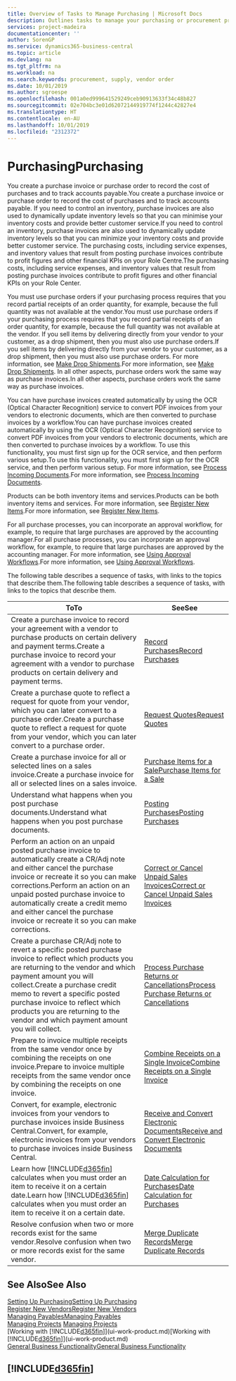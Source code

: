 ```yaml
---
title: Overview of Tasks to Manage Purchasing | Microsoft Docs
description: Outlines tasks to manage your purchasing or procurement processes, including how purchase invoices and purchase orders work.
services: project-madeira
documentationcenter: ''
author: SorenGP
ms.service: dynamics365-business-central
ms.topic: article
ms.devlang: na
ms.tgt_pltfrm: na
ms.workload: na
ms.search.keywords: procurement, supply, vendor order
ms.date: 10/01/2019
ms.author: sgroespe
ms.openlocfilehash: 001a0ed999641529249ceb90913633f34c48b827
ms.sourcegitcommit: 02e704bc3e01d62072144919774f1244c42827e4
ms.translationtype: HT
ms.contentlocale: en-AU
ms.lasthandoff: 10/01/2019
ms.locfileid: "2312372"
---
```

# <a name="purchasing"></a><span data-ttu-id="88e07-103">Purchasing</span><span class="sxs-lookup"><span data-stu-id="88e07-103">Purchasing</span></span>
<span data-ttu-id="88e07-104">You create a purchase invoice or purchase order to record the cost of purchases and to track accounts payable.</span><span class="sxs-lookup"><span data-stu-id="88e07-104">You create a purchase invoice or purchase order to record the cost of purchases and to track accounts payable.</span></span> <span data-ttu-id="88e07-105">If you need to control an inventory, purchase invoices are also used to dynamically update inventory levels so that you can minimise your inventory costs and provide better customer service.</span><span class="sxs-lookup"><span data-stu-id="88e07-105">If you need to control an inventory, purchase invoices are also used to dynamically update inventory levels so that you can minimize your inventory costs and provide better customer service.</span></span> <span data-ttu-id="88e07-106">The purchasing costs, including service expenses, and inventory values that result from posting purchase invoices contribute to profit figures and other financial KPIs on your Role Centre.</span><span class="sxs-lookup"><span data-stu-id="88e07-106">The purchasing costs, including service expenses, and inventory values that result from posting purchase invoices contribute to profit figures and other financial KPIs on your Role Center.</span></span>

<span data-ttu-id="88e07-107">You must use purchase orders if your purchasing process requires that you record partial receipts of an order quantity, for example, because the full quantity was not available at the vendor.</span><span class="sxs-lookup"><span data-stu-id="88e07-107">You must use purchase orders if your purchasing process requires that you record partial receipts of an order quantity, for example, because the full quantity was not available at the vendor.</span></span> <span data-ttu-id="88e07-108">If you sell items by delivering directly from your vendor to your customer, as a drop shipment, then you must also use purchase orders.</span><span class="sxs-lookup"><span data-stu-id="88e07-108">If you sell items by delivering directly from your vendor to your customer, as a drop shipment, then you must also use purchase orders.</span></span> <span data-ttu-id="88e07-109">For more information, see [Make Drop Shipments](sales-how-drop-shipment.md).</span><span class="sxs-lookup"><span data-stu-id="88e07-109">For more information, see [Make Drop Shipments](sales-how-drop-shipment.md).</span></span> <span data-ttu-id="88e07-110">In all other aspects, purchase orders work the same way as purchase invoices.</span><span class="sxs-lookup"><span data-stu-id="88e07-110">In all other aspects, purchase orders work the same way as purchase invoices.</span></span>

<span data-ttu-id="88e07-111">You can have purchase invoices created automatically by using the OCR (Optical Character Recognition) service to convert PDF invoices from your vendors to electronic documents, which are then converted to purchase invoices by a workflow.</span><span class="sxs-lookup"><span data-stu-id="88e07-111">You can have purchase invoices created automatically by using the OCR (Optical Character Recognition) service to convert PDF invoices from your vendors to electronic documents, which are then converted to purchase invoices by a workflow.</span></span> <span data-ttu-id="88e07-112">To use this functionality, you must first sign up for the OCR service, and then perform various setup.</span><span class="sxs-lookup"><span data-stu-id="88e07-112">To use this functionality, you must first sign up for the OCR service, and then perform various setup.</span></span> <span data-ttu-id="88e07-113">For more information, see [Process Incoming Documents](across-process-income-documents.md).</span><span class="sxs-lookup"><span data-stu-id="88e07-113">For more information, see [Process Incoming Documents](across-process-income-documents.md).</span></span>      

<span data-ttu-id="88e07-114">Products can be both inventory items and services.</span><span class="sxs-lookup"><span data-stu-id="88e07-114">Products can be both inventory items and services.</span></span> <span data-ttu-id="88e07-115">For more information, see [Register New Items](inventory-how-register-new-items.md).</span><span class="sxs-lookup"><span data-stu-id="88e07-115">For more information, see [Register New Items](inventory-how-register-new-items.md).</span></span>

<span data-ttu-id="88e07-116">For all purchase processes, you can incorporate an approval workflow, for example, to require that large purchases are approved by the accounting manager.</span><span class="sxs-lookup"><span data-stu-id="88e07-116">For all purchase processes, you can incorporate an approval workflow, for example, to require that large purchases are approved by the accounting manager.</span></span> <span data-ttu-id="88e07-117">For more information, see [Using Approval Workflows](across-how-use-approval-workflows.md).</span><span class="sxs-lookup"><span data-stu-id="88e07-117">For more information, see [Using Approval Workflows](across-how-use-approval-workflows.md).</span></span>

<span data-ttu-id="88e07-118">The following table describes a sequence of tasks, with links to the topics that describe them.</span><span class="sxs-lookup"><span data-stu-id="88e07-118">The following table describes a sequence of tasks, with links to the topics that describe them.</span></span>

| <span data-ttu-id="88e07-119">To</span><span class="sxs-lookup"><span data-stu-id="88e07-119">To</span></span> | <span data-ttu-id="88e07-120">See</span><span class="sxs-lookup"><span data-stu-id="88e07-120">See</span></span> |
| --- | --- |
| <span data-ttu-id="88e07-121">Create a purchase invoice to record your agreement with a vendor to purchase products on certain delivery and payment terms.</span><span class="sxs-lookup"><span data-stu-id="88e07-121">Create a purchase invoice to record your agreement with a vendor to purchase products on certain delivery and payment terms.</span></span> |[<span data-ttu-id="88e07-122">Record Purchases</span><span class="sxs-lookup"><span data-stu-id="88e07-122">Record Purchases</span></span>](purchasing-how-record-purchases.md) |
|<span data-ttu-id="88e07-123">Create a purchase quote to reflect a request for quote from your vendor, which you can later convert to a purchase order.</span><span class="sxs-lookup"><span data-stu-id="88e07-123">Create a purchase quote to reflect a request for quote from your vendor, which you can later convert to a purchase order.</span></span>|[<span data-ttu-id="88e07-124">Request Quotes</span><span class="sxs-lookup"><span data-stu-id="88e07-124">Request Quotes</span></span>](purchasing-how-request-quotes.md)|
| <span data-ttu-id="88e07-125">Create a purchase invoice for all or selected lines on a sales invoice.</span><span class="sxs-lookup"><span data-stu-id="88e07-125">Create a purchase invoice for all or selected lines on a sales invoice.</span></span> |[<span data-ttu-id="88e07-126">Purchase Items for a Sale</span><span class="sxs-lookup"><span data-stu-id="88e07-126">Purchase Items for a Sale</span></span>](purchasing-how-purchase-products-sale.md) |
|<span data-ttu-id="88e07-127">Understand what happens when you post purchase documents.</span><span class="sxs-lookup"><span data-stu-id="88e07-127">Understand what happens when you post purchase documents.</span></span>|[<span data-ttu-id="88e07-128">Posting Purchases</span><span class="sxs-lookup"><span data-stu-id="88e07-128">Posting Purchases</span></span>](ui-post-purchases.md)|
| <span data-ttu-id="88e07-129">Perform an action on an unpaid posted purchase invoice to automatically create a CR/Adj note and either cancel the purchase invoice or recreate it so you can make corrections.</span><span class="sxs-lookup"><span data-stu-id="88e07-129">Perform an action on an unpaid posted purchase invoice to automatically create a credit memo and either cancel the purchase invoice or recreate it so you can make corrections.</span></span> |[<span data-ttu-id="88e07-130">Correct or Cancel Unpaid Sales Invoices</span><span class="sxs-lookup"><span data-stu-id="88e07-130">Correct or Cancel Unpaid Sales Invoices</span></span>](purchasing-how-correct-cancel-unpaid-purchase-invoices.md) |
| <span data-ttu-id="88e07-131">Create a purchase CR/Adj note to revert a specific posted purchase invoice to reflect which products you are returning to the vendor and which payment amount you will collect.</span><span class="sxs-lookup"><span data-stu-id="88e07-131">Create a purchase credit memo to revert a specific posted purchase invoice to reflect which products you are returning to the vendor and which payment amount you will collect.</span></span> |[<span data-ttu-id="88e07-132">Process Purchase Returns or Cancellations</span><span class="sxs-lookup"><span data-stu-id="88e07-132">Process Purchase Returns or Cancellations</span></span>](purchasing-how-register-new-vendors.md) |
|<span data-ttu-id="88e07-133">Prepare to invoice multiple receipts from the same vendor once by combining the receipts on one invoice.</span><span class="sxs-lookup"><span data-stu-id="88e07-133">Prepare to invoice multiple receipts from the same vendor once by combining the receipts on one invoice.</span></span>|[<span data-ttu-id="88e07-134">Combine Receipts on a Single Invoice</span><span class="sxs-lookup"><span data-stu-id="88e07-134">Combine Receipts on a Single Invoice</span></span>](purchasing-how-to-combine-receipts.md)|
|<span data-ttu-id="88e07-135">Convert, for example, electronic invoices from your vendors to purchase invoices inside Business Central.</span><span class="sxs-lookup"><span data-stu-id="88e07-135">Convert, for example, electronic invoices from your vendors to purchase invoices inside Business Central.</span></span>|[<span data-ttu-id="88e07-136">Receive and Convert Electronic Documents</span><span class="sxs-lookup"><span data-stu-id="88e07-136">Receive and Convert Electronic Documents</span></span>](purchasing-how-to-receive-and-convert-electronic-documents.md)|
| <span data-ttu-id="88e07-137">Learn how [!INCLUDE[d365fin](includes/d365fin_md.md)] calculates when you must order an item to receive it on a certain date.</span><span class="sxs-lookup"><span data-stu-id="88e07-137">Learn how [!INCLUDE[d365fin](includes/d365fin_md.md)] calculates when you must order an item to receive it on a certain date.</span></span>|[<span data-ttu-id="88e07-138">Date Calculation for Purchases</span><span class="sxs-lookup"><span data-stu-id="88e07-138">Date Calculation for Purchases</span></span>](purchasing-date-calculation-for-purchases.md)|
|<span data-ttu-id="88e07-139">Resolve confusion when two or more records exist for the same vendor.</span><span class="sxs-lookup"><span data-stu-id="88e07-139">Resolve confusion when two or more records exist for the same vendor.</span></span>|[<span data-ttu-id="88e07-140">Merge Duplicate Records</span><span class="sxs-lookup"><span data-stu-id="88e07-140">Merge Duplicate Records</span></span>](sales-how-merge-duplicate-records.md)|

## <a name="see-also"></a><span data-ttu-id="88e07-141">See Also</span><span class="sxs-lookup"><span data-stu-id="88e07-141">See Also</span></span>
[<span data-ttu-id="88e07-142">Setting Up Purchasing</span><span class="sxs-lookup"><span data-stu-id="88e07-142">Setting Up Purchasing</span></span>](purchasing-setup-purchasing.md)  
[<span data-ttu-id="88e07-143">Register New Vendors</span><span class="sxs-lookup"><span data-stu-id="88e07-143">Register New Vendors</span></span>](purchasing-how-register-new-vendors.md)  
[<span data-ttu-id="88e07-144">Managing Payables</span><span class="sxs-lookup"><span data-stu-id="88e07-144">Managing Payables</span></span>](payables-manage-payables.md)  
<span data-ttu-id="88e07-145">[Managing Projects](projects-manage-projects.md)  </span><span class="sxs-lookup"><span data-stu-id="88e07-145">[Managing Projects](projects-manage-projects.md)  </span></span>  
<span data-ttu-id="88e07-146">[Working with [!INCLUDE[d365fin](includes/d365fin_md.md)]](ui-work-product.md)</span><span class="sxs-lookup"><span data-stu-id="88e07-146">[Working with [!INCLUDE[d365fin](includes/d365fin_md.md)]](ui-work-product.md)</span></span>  
[<span data-ttu-id="88e07-147">General Business Functionality</span><span class="sxs-lookup"><span data-stu-id="88e07-147">General Business Functionality</span></span>](ui-across-business-areas.md)

## [!INCLUDE[d365fin](includes/free_trial_md.md)]  
